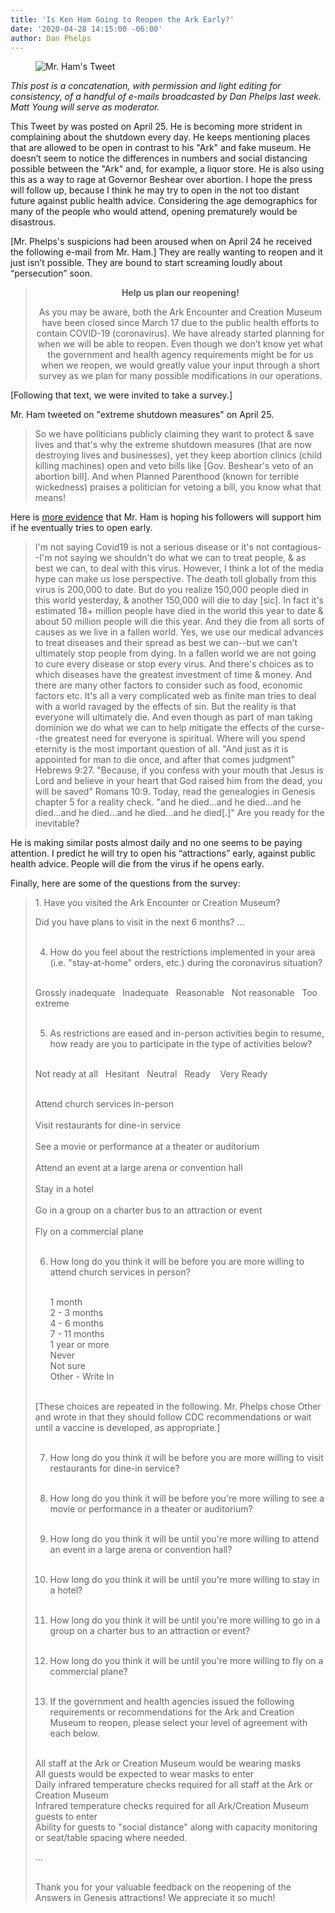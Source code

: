 ```yaml
---
title: 'Is Ken Ham Going to Reopen the Ark Early?'
date: '2020-04-28 14:15:00 -06:00'
author: Dan Phelps
---
```


<figure>
<img src="{{ site.baseurl }}/uploads/2020/Ham_Tweet.jpg" alt="Mr. Ham's Tweet"/>
<figcaption>
</figcaption>
</figure>

*This post is a concatenation, with permission and light editing for consistency, of a handful of e-mails broadcasted by Dan Phelps last week. Matt Young will serve as moderator.*

This Tweet by  was posted on April 25. He is becoming more strident in complaining about the shutdown every day. He keeps mentioning places that are allowed to be open in contrast to his "Ark" and fake museum. He doesn’t seem to notice the differences in numbers and social distancing possible between the "Ark" and, for example, a liquor store. He is also using this as a way to rage at Governor Beshear over abortion. I hope the press will follow up, because I think he may try to open in the not too distant future against public health advice. Considering the age demographics for many of the people who would attend, opening prematurely would be disastrous.

[Mr. Phelps's suspicions had been aroused when on April 24 he received the following e-mail from Mr. Ham.] They are really wanting to reopen and it just isn’t possible. They are bound to start screaming loudly about “persecution” soon. 

<blockquote><div align="center"><strong>Help us plan our reopening!</strong><br/>

As you may be aware, both the Ark Encounter and Creation Museum have been closed since March 17 due to the public health efforts to contain COVID-19 (coronavirus). We have already started planning for when we will be able to reopen. Even though we don’t know yet what the government and health agency requirements might be for us when we reopen, we would greatly value your input through a short survey as we plan for many possible modifications in our operations. </div></blockquote>

<!--more-->

[Following that text, we were invited to take a survey.]

Mr. Ham tweeted on "extreme shutdown measures" on April 25.
>So we have politicians publicly claiming they want to protect & save lives and that's why the extreme shutdown measures (that are now destroying lives and businesses), yet they keep abortion clinics (child killing machines) open and veto bills like [Gov. Beshear's veto of an abortion bill].  And when Planned Parenthood (known for terrible wickedness) praises a politician for vetoing a bill, you know what that means!

Here is [more evidence](https://twitter.com/aigkenham/status/1254376760831102977) that Mr. Ham is hoping his followers will support him if he eventually tries to open early.

>I'm not saying Covid19 is not a serious disease or it's not contagious--I'm not saying we shouldn't do what we can to treat people, & as best we can, to deal with this virus.  However, I think a lot of the media hype can make us lose perspective. The death toll globally from this virus is 200,000 to date. But do you realize 150,000 people died in this world yesterday, & another 150,000 will die to day [sic].  In fact it's estimated 18+ million people have died in the world this year to date & about 50 million people will die this year. And they die from all sorts of causes as we live in a fallen world.  Yes, we use our medical advances to treat diseases and their spread as best we can--but we can't ultimately stop people from dying.  In a fallen world we are not going to cure every disease or stop every virus.  And there's choices as to which diseases have the greatest investment of time & money. And there are many other factors to consider such as food, economic factors etc.  It's all a very complicated web as finite man tries to deal with a world ravaged by the effects of sin.  But the reality is that everyone will ultimately die.  And even though as part of man taking dominion we do what we can to help mitigate the effects of the curse--the greatest need for everyone is spiritual.  Where will you spend eternity is the most important question of all.  "And just as it is appointed for man to die once, and after that comes judgment" Hebrews 9:27.  "Because, if you confess with your mouth that Jesus is Lord and believe in your heart that God raised him from the dead, you will be saved" Romans 10:9.  Today, read the genealogies in Genesis chapter 5 for a reality check. "and he died...and he died...and he died...and he died...and he died...and he died[.]"  Are you ready for the inevitable?

‬He is making similar posts almost daily and no one seems to be paying attention. I predict he will try to open his “attractions” early, against public health advice. People will die from the virus if he opens early.

Finally, here are some of the questions from the survey:

<blockquote>1. Have you visited the Ark Encounter or Creation Museum?<br/>

Did you have plans to visit in the next 6 months? ...<br/><br/>

4. How do you feel about the restrictions implemented in your area (i.e. "stay-at-home" orders, etc.) during the coronavirus situation?<br/><br/>

Grossly inadequate	&nbsp;&nbsp;Inadequate&nbsp;&nbsp;	Reasonable&nbsp;&nbsp;	Not reasonable&nbsp;&nbsp;	Too extreme<br/><br/>

5. As restrictions are eased and in-person activities begin to resume, how ready are you to participate in the type of activities below?<br/><br/>

Not ready at all	&nbsp;&nbsp;Hesitant&nbsp;&nbsp;	Neutral&nbsp;&nbsp;	Ready	&nbsp;&nbsp;  Very Ready<br/><br/>

Attend church services in-person<br/>					
Visit restaurants for dine-in service	<br/>			
See a movie or performance at a theater or auditorium<br/>			
Attend an event at a large arena or convention hall<br/>					
Stay in a hotel<br/>					
Go in a group on a charter bus to an attraction or event<br/>			
Fly on a commercial plane<br/><br/>
					
6. How long do you think it will be before you are more willing to attend church services in person?<br/><br/>

   1 month<br/>
    2 - 3 months<br/>
    4 - 6 months<br/>
    7 - 11 months<br/>
    1 year or more<br/>
    Never<br/>
    Not sure<br/>
    Other - Write In<br/><br/>
    
[These choices are repeated in the following. Mr. Phelps chose Other and wrote in that they should follow CDC recommendations or wait until a vaccine is developed, as appropriate.]<br/><br/>

7. How long do you think it will be before you are more willing to visit restaurants for dine-in service?<br/><br/>

8. How long do you think it will be before you're more willing to see a movie or performance in a theater or auditorium?<br/><br/>

9. How long do you think it will be until you're more willing to attend an event in a large arena or convention hall?<br/><br/>

10. How long do you think it will be until you're more willing to stay in a hotel?<br/><br/>

11. How long do you think it will be until you're more willing to go in a group on a charter bus to an attraction or event?<br/><br/>

12. How long do you think it will be until you're more willing to fly on a commercial plane?<br/><br/>

13. If the government and health agencies issued the following requirements or recommendations for the Ark and Creation Museum to reopen, please select your level of agreement with each below.<br/><br/>

All staff at the Ark or Creation Museum would be wearing masks<br/>
All guests would be expected to wear masks to enter	<br/>
Daily infrared temperature checks required for all staff at the Ark or Creation Museum<br/>	
Infrared temperature checks required for all Ark/Creation Museum guests to enter	<br/>
Ability for guests to "social distance" along with capacity monitoring or seat/table spacing where needed.<br/>

...<br/><br/>

Thank you for your valuable feedback on the reopening of the Answers in Genesis attractions! We appreciate it so much!</blockquote>
